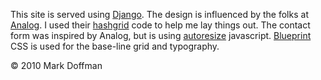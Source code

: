 This site is served using [Django](http://www.djangoproject.com/). The design is influenced by the folks at [Analog](http://analog.coop). I used their [hashgrid](http://hashgrid.com/) code to help me lay things out. The contact form was inspired by Analog, but is using [autoresize](http://james.padolsey.com/javascript/jquery-plugin-autoresize/) javascript. [Blueprint](http://www.blueprintcss.org/) CSS is used for the base-line grid and typography.

&copy; 2010 Mark Doffman
